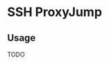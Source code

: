 # SSH ProxyJump

## Usage

<!-- ```sh
#
ssh -J <jump server> <remote server>

#
ssh -J user@machineB user@machineA
``` -->

TODO
